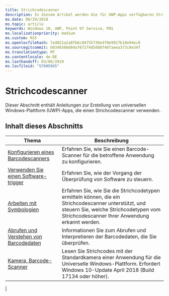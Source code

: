 ```yaml
---
title: Strichcodescanner
description: In diesem Artikel werden die für UWP-Apps verfügbaren Strichcodescanner-Features aufgeführt, sowie die Links zu den Anleitungen für ihre Verwendung.
ms.date: 08/29/2018
ms.topic: article
keywords: Windows 10, UWP, Point Of Service, POS
ms.localizationpriority: medium
ms.custom: RS5
ms.openlocfilehash: 7a4021a2a0fb6c84755730e4f0e9917b10e94ec8
ms.sourcegitcommit: b034650b684a767274d5d88746faeea373c8e34f
ms.translationtype: MT
ms.contentlocale: de-DE
ms.lasthandoff: 03/06/2019
ms.locfileid: "57605945"
---
```

# <a name="barcode-scanner"></a>Strichcodescanner

Dieser Abschnitt enthält Anleitungen zur Erstellung von universellen Windows-Plattform (UWP)-Apps, die einen Strichcodescanner verwenden.

## <a name="in-this-section"></a>Inhalt dieses Abschnitts

|Thema |Beschreibung |
|------|------------|
| [Konfigurieren eines Barcodescanners](../devices-sensors/pos-barcodescanner-configure.md)  | Erfahren Sie, wie Sie einen Barcode-Scanner für die betroffene Anwendung zu konfigurieren. |
| [Verwenden Sie einen Software-trigger](../devices-sensors/pos-barcodescanner-software-trigger.md) | Erfahren Sie, wie der Vorgang der Überprüfung von Software zu steuern. |
| [Arbeiten mit Symbologien](pos-barcodescanner-symbologies.md) | Erfahren Sie, wie Sie die Strichcodetypen ermitteln können, die ein Strichcodescanner unterstützt, und steuern Sie, welche Strichcodetypen vom Strichcodescanner Ihrer Anwendung erkannt werden. |
| [Abrufen und Verstehen von Barcodedaten](pos-barcodescanner-scan-data.md) | Informationen Sie zum Abrufen und Interpretieren der Barcodedaten, die Sie überprüfen. |
| [Kamera, Barcode-Scanner](pos-camerabarcode.md) | Lesen Sie Strichcodes mit der Standardkamera einer Anwendung für die Universelle Windows-Plattform. Erfordert Windows 10-Update April 2018 (Build 17134 oder höher). |
|
 
